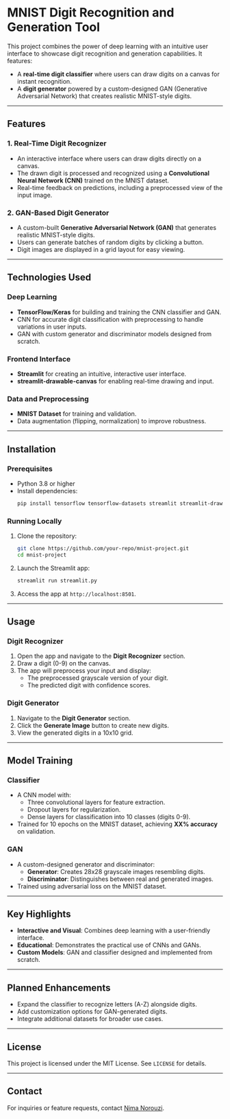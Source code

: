 
# MNIST Digit Recognition and Generation Tool

This project combines the power of deep learning with an intuitive user interface to showcase digit recognition and generation capabilities. It features:
- A **real-time digit classifier** where users can draw digits on a canvas for instant recognition.
- A **digit generator** powered by a custom-designed GAN (Generative Adversarial Network) that creates realistic MNIST-style digits.

---

## Features

### **1. Real-Time Digit Recognizer**
- An interactive interface where users can draw digits directly on a canvas.
- The drawn digit is processed and recognized using a **Convolutional Neural Network (CNN)** trained on the MNIST dataset.
- Real-time feedback on predictions, including a preprocessed view of the input image.

### **2. GAN-Based Digit Generator**
- A custom-built **Generative Adversarial Network (GAN)** that generates realistic MNIST-style digits.
- Users can generate batches of random digits by clicking a button.
- Digit images are displayed in a grid layout for easy viewing.

---

## Technologies Used

### **Deep Learning**
- **TensorFlow/Keras** for building and training the CNN classifier and GAN.
- CNN for accurate digit classification with preprocessing to handle variations in user inputs.
- GAN with custom generator and discriminator models designed from scratch.

### **Frontend Interface**
- **Streamlit** for creating an intuitive, interactive user interface.
- **streamlit-drawable-canvas** for enabling real-time drawing and input.

### **Data and Preprocessing**
- **MNIST Dataset** for training and validation.
- Data augmentation (flipping, normalization) to improve robustness.

---

## Installation

### **Prerequisites**
- Python 3.8 or higher
- Install dependencies:
  ```bash
  pip install tensorflow tensorflow-datasets streamlit streamlit-drawable-canvas matplotlib opencv-python pillow
  ```

### **Running Locally**
1. Clone the repository:
   ```bash
   git clone https://github.com/your-repo/mnist-project.git
   cd mnist-project
   ```
2. Launch the Streamlit app:
   ```bash
   streamlit run streamlit.py
   ```
3. Access the app at `http://localhost:8501`.

---

## Usage

### **Digit Recognizer**
1. Open the app and navigate to the **Digit Recognizer** section.
2. Draw a digit (0-9) on the canvas.
3. The app will preprocess your input and display:
   - The preprocessed grayscale version of your digit.
   - The predicted digit with confidence scores.

### **Digit Generator**
1. Navigate to the **Digit Generator** section.
2. Click the **Generate Image** button to create new digits.
3. View the generated digits in a 10x10 grid.

---

## Model Training

### **Classifier**
- A CNN model with:
  - Three convolutional layers for feature extraction.
  - Dropout layers for regularization.
  - Dense layers for classification into 10 classes (digits 0-9).
- Trained for 10 epochs on the MNIST dataset, achieving **XX% accuracy** on validation.

### **GAN**
- A custom-designed generator and discriminator:
  - **Generator**: Creates 28x28 grayscale images resembling digits.
  - **Discriminator**: Distinguishes between real and generated images.
- Trained using adversarial loss on the MNIST dataset.

---

## Key Highlights
- **Interactive and Visual**: Combines deep learning with a user-friendly interface.
- **Educational**: Demonstrates the practical use of CNNs and GANs.
- **Custom Models**: GAN and classifier designed and implemented from scratch.

---

## Planned Enhancements
- Expand the classifier to recognize letters (A-Z) alongside digits.
- Add customization options for GAN-generated digits.
- Integrate additional datasets for broader use cases.

---

## License
This project is licensed under the MIT License. See `LICENSE` for details.

---

## Contact
For inquiries or feature requests, contact [Nima Norouzi](mailto:your-email@example.com).
